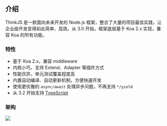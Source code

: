 ## 介绍

ThinkJS 是一款面向未来开发的 Node.js 框架，整合了大量的项目最佳实践，让企业级开发变得如此简单、高效。从 3.0 开始，框架底层基于 Koa 2.x 实现，兼容 Koa 的所有功能。

### 特性

* 基于 Koa 2.x，兼容 middleware
* 内核小巧，支持 Extend、Adapter 等插件方式
* 性能优异，单元测试覆盖程度高
* 内置自动编译、自动更新机制，方便快速开发
* 使用更优雅的 `async/await` 处理异步问题，不再支持 `*/yield`
* 从 3.2 开始支持 [TypeScript](http://www.typescriptlang.org/)

### 架构

[![](https://p5.ssl.qhimg.com/t0127dc46905fdcef9c.jpg)](https://p5.ssl.qhimg.com/t0127dc46905fdcef9c.jpg)
